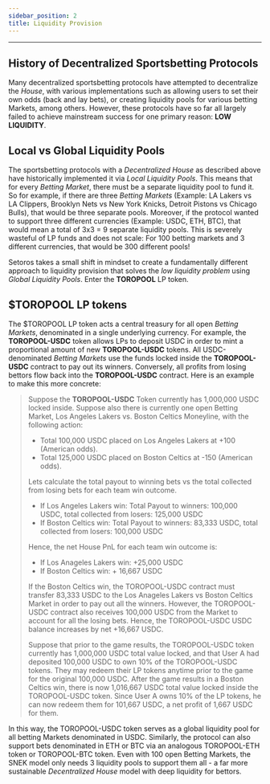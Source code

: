 ```yaml
---
sidebar_position: 2
title: Liquidity Provision
---
```


<head>
    <title>Documentation | Liquidity Provision</title>
    <meta name="title" property="og:title" content="Documentation | Liquidity Provision" />
    <meta name="description" content="Documentation | Liquidity Provision" />
    <meta name="description" property="og:description" content="Documentation | Liquidity Provision" />
    <meta name="image" property="og:image" content="https://i.imgur.com/hOkIzdp.png" />
    <meta name="twitter:title" content="Setoros Protocol" />
    <meta name="twitter:description" content="Documentation | Liquidity Provision" />
    <meta name="twitter:image" content="https://i.imgur.com/hOkIzdp.png"/>
    <meta name="twitter:card" content="summary_large_image" />
    <meta name="twitter:site" content="@setoros" />
</head>

---

## History of Decentralized Sportsbetting Protocols

Many decentralized sportsbetting protocols have attempted to decentralize the *House*, with various implementations such as allowing users to set their own odds (back and lay bets), or creating liquidity pools for various betting Markets, among others. However, these protocols have so far all largely failed to achieve mainstream success for one primary reason: **LOW LIQUIDITY**.

## Local vs Global Liquidity Pools

The sportsbetting protocols with a *Decentralized House* as described above have historically implemented it via *Local Liquidity Pools*. This means that for every *Betting Market*, there must be a separate liquidity pool to fund it. So for example, if there are three *Betting Markets* (Example: LA Lakers vs LA Clippers, Brooklyn Nets vs New York Knicks, Detroit Pistons vs Chicago Bulls), that would be three separate pools. Moreover, if the protocol wanted to support three different currencies (Example: USDC, ETH, BTC), that would mean a total of 3x3 = 9 separate liquidity pools. This is severely wasteful of LP funds and does not scale: For 100 betting markets and 3 different currencies, that would be 300 different pools!

Setoros takes a small shift in mindset to create a fundamentally different approach to liquidity provision that solves the *low liquidity problem* using *Global Liquidity Pools*. Enter the **TOROPOOL** LP token.

## $TOROPOOL LP tokens

The $TOROPOOL LP token acts a central treasury for all open *Betting Markets*, denominated in a single underlying currency. For example, the **TOROPOOL-USDC** token allows LPs to deposit USDC in order to mint a proportional amount of new **TOROPOOL-USDC** tokens. All USDC-denominated *Betting Markets* use the funds locked inside the **TOROPOOL-USDC** contract to pay out its winners. Conversely, all profits from losing bettors flow back into the **TOROPOOL-USDC** contract. Here is an example to make this more concrete:

> Suppose the **TOROPOOL-USDC** Token currently has 1,000,000 USDC locked inside. Suppose also there is currently one open Betting Market, Los Angeles Lakers vs. Boston Celtics Moneyline, with the following action:
>
> * Total 100,000 USDC placed on Los Angeles Lakers at +100 (American odds).
> * Total 125,000 USDC placed on Boston Celtics at -150 (American odds).
>
> Lets calculate the total payout to winning bets vs the total collected from losing bets for each team win outcome.
>
> * If Los Angeles Lakers win: Total Payout to winners: 100,000 USDC, total collected from losers: 125,000 USDC
> * If Boston Celtics win: Total Payout to winners: 83,333 USDC, total collected from losers: 100,000 USDC
>
> Hence, the net House PnL for each team win outcome is:
>
> * If Los Anageles Lakers win: +25,000 USDC
> * If Boston Celtics win: + 16,667 USDC
>
> If the Boston Celtics win, the TOROPOOL-USDC contract must transfer 83,333 USDC to the Los Anageles Lakers vs Boston Celtics Market in order to pay out all the winners. However, the TOROPOOL-USDC contract also receives 100,000 USDC from the Market to account for all the losing bets. Hence, the TOROPOOL-USDC USDC balance increases by net +16,667 USDC.
>
> Suppose that prior to the game results, the TOROPOOL-USDC token currently has 1,000,000 USDC total value locked, and that User A had deposited 100,000 USDC to own 10% of the TOROPOOL-USDC tokens. They may redeem their LP tokens anytime prior to the game for the original 100,000 USDC. After the game results in a Boston Celtics win, there is now 1,016,667 USDC total value locked inside the TOROPOOL-USDC token. Since User A owns 10% of the LP tokens, he can now redeem them for 101,667 USDC, a net profit of 1,667 USDC for them.
 
In this way, the TOROPOOL-USDC token serves as a global liquidity pool for all betting Markets denominated in USDC. Similarly, the protocol can also support bets denominated in ETH or BTC via an analogous TOROPOOL-ETH token or TOROPOOL-BTC token. Even with 100 open Betting Markets, the SNEK model only needs 3 liquidity pools to support them all - a far more sustainable *Decentralized House* model with deep liquidity for bettors.
